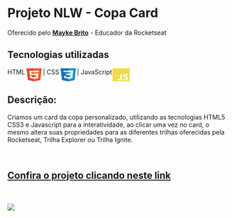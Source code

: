 
<h1>Projeto NLW - Copa Card</h1>
<p>Oferecido pelo <strong><a href="https://www.linkedin.com/in/maykbrito/" target="_blank">Mayke Brito</a></strong> - Educador da Rocketseat</p>

<h2>Tecnologias utilizadas</h2>
<div style="display:flex">
HTML <img align="center" alt="HTML" height="30" width="40" src="https://raw.githubusercontent.com/devicons/devicon/master/icons/html5/html5-original.svg"> |
CSS <img align="center" alt="CSS" height="30" width="40" src="https://raw.githubusercontent.com/devicons/devicon/master/icons/css3/css3-original.svg"> |
JavaScript <img align="center" alt="JS" height="30" width="40" src="https://raw.githubusercontent.com/devicons/devicon/master/icons/javascript/javascript-plain.svg">
</div>

<h2>Descrição:</h2>
<p>Criamos um card da copa personalizado, utilizando as tecnologias HTML5 CSS3 e Javascript para a interatividade, ao clicar uma vez no card, o mesmo altera suas propriedades para as diferentes trilhas oferecidas pela Rocketseat, Trilha Explorer ou Trilha Ignite. </p>

<br>
<a href="https://romeoliveirasantos.github.io/NLW-world-cup-card/" target="_blank"><h2>Confira o projeto clicando neste link</h2></a>
<br><br>
<img src="https://iili.io/b70poP.md.png" border="0">
